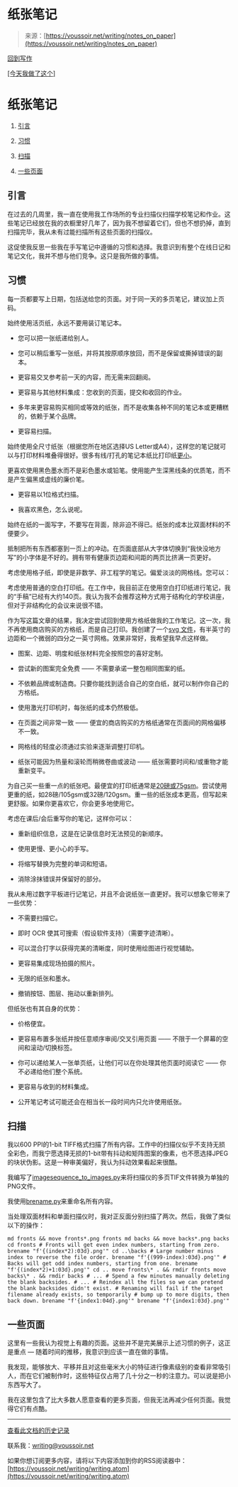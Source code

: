 <!--yml

类别：未分类

日期：2024-05-29 13:23:09

-->

# 纸张笔记

> 来源：[https://voussoir.net/writing/notes_on_paper](https://voussoir.net/writing/notes_on_paper)

[回到写作](https://voussoir.net/writing)

[[今天我做了这个]](https://voussoir.net/writing/tags/today_i_did_this)

# 纸张笔记

1.  [引言](https://voussoir.net/writing/notes_on_paper/#introduction)

1.  [习惯](https://voussoir.net/writing/notes_on_paper/#habits)

1.  [扫描](https://voussoir.net/writing/notes_on_paper/#scanning)

1.  [一些页面](https://voussoir.net/writing/notes_on_paper/#some_pages)

## 引言

在过去的几周里，我一直在使用我工作场所的专业扫描仪扫描学校笔记和作业。这些笔记已经放在我的衣橱里好几年了，因为我不想留着它们，但也不想扔掉，直到扫描完毕，我从未有过能扫描所有这些页面的扫描仪。

这促使我反思一些我在手写笔记中遵循的习惯和选择。我意识到有整个在线日记和笔记文化，我并不想与他们竞争。这只是我所做的事情。

## 习惯

每一页都要写上日期，包括送给您的页面。对于同一天的多页笔记，建议加上页码。

始终使用活页纸，永远不要用装订笔记本。

+   您可以把一张纸递给别人。

+   您可以稍后重写一张纸，并将其按原顺序放回，而不是保留或撕掉错误的副本。

+   更容易交叉参考前一天的内容，而无需来回翻阅。

+   更容易与其他材料集成：您收到的页面，提交和收回的作业。

+   多年来更容易购买相同或等效的纸张，而不是收集各种不同的笔记本或更糟糕的，依赖于某个品牌。

+   更容易扫描。

始终使用全尺寸纸张（根据您所在地区选择US Letter或A4），这样您的笔记就可以与打印材料堆叠得很好。很多有线/打孔的笔记本纸比打印纸[更小](https://voussoir.net/writing/notes_on_paper/2018-03-05.png)。

更喜欢使用黑色墨水而不是彩色墨水或铅笔。使用能产生深黑线条的优质笔，而不是产生偏黑或虚线的廉价笔。

+   更容易以1位格式扫描。

+   我喜欢黑色，怎么说呢。

始终在纸的一面写字，不要写在背面，除非迫不得已。纸张的成本比双面材料的不便要少。

抵制把所有东西都塞到一页上的冲动。在页面底部从大字体切换到“我快没地方写”的小字体是不好的。拥有带有健康页边距和间距的两页比挤满一页更好。

考虑使用格子纸，即使是非数学、非工程学的笔记。偏爱淡淡的网格线。您可以：

考虑使用普通的空白打印纸。在工作中，我目前正在使用空白打印纸进行笔记，我的“手稿”已经有大约140页。我认为我不会推荐这种方式用于结构化的学校讲座，但对于非结构化的会议来说很不错。

作为写这篇文章的结果，我决定尝试回到使用方格纸做我的工作笔记。这一次，我不再使用商店购买的方格纸，而是自己打印。我创建了一个[svg 文件](https://voussoir.net/writing/notes_on_paper/graphpaper_025_grid_240.svg)，有半英寸的边距和一个微弱的四分之一英寸网格。效果非常好，我希望我早点这样做。

+   图案、边距、明度和纸张材料完全按照您的喜好定制。

+   尝试新的图案完全免费 —— 不需要承诺一整包相同图案的纸。

+   不依赖品牌或制造商。只要你能找到适合自己的空白纸，就可以制作你自己的方格纸。

+   使用激光打印机时，每张纸的成本仍然极低。

+   在页面之间非常一致 —— 便宜的商店购买的方格纸通常在页面间的网格偏移不一致。

+   网格线的轻度必须通过实验来逐渐调整打印机。

+   纸张可能因为热量和滚轮而稍微卷曲或波动 —— 纸张需要时间和/或重物才能重新变平。

为自己买一些重一点的纸张吧。最便宜的打印纸通常是[20磅或75gsm](https://en.wikipedia.org/wiki/Grammage)。尝试使用更重的纸，如28磅/105gsm或32磅/120gsm。重一些的纸张成本更高，但写起来更舒服。如果你更喜欢它，你会更多地使用它。

考虑在课后/会后重写你的笔记，这样你可以：

+   重新组织信息，这是在记录信息时无法预见的新顺序。

+   使用更慢、更小心的手写。

+   将缩写替换为完整的单词和短语。

+   消除涂抹错误并保留好的部分。

我从未用过数字平板进行记笔记，并且不会说纸张一直更好。我可以想象它带来了一些优势：

+   不需要扫描它。

+   即时 OCR 使其可搜索（假设软件支持）（需要字迹清晰）。

+   可以混合打字以获得完美的清晰度，同时使用绘图进行视觉辅助。

+   更容易集成现场拍摄的照片。

+   无限的纸张和墨水。

+   撤销按钮、图层、拖动以重新排列。

但纸张也有其自身的优势：

+   价格便宜。

+   更容易布置多张纸并按任意顺序审阅/交叉引用页面 —— 不限于一个屏幕的空间和滚动/切换标签。

+   你可以递给某人一张单页纸，让他们可以在你处理其他页面时阅读它 —— 你不必递给他们整个系统。

+   更容易与收到的材料集成。

+   公开笔记考试可能还会在相当长一段时间内只允许使用纸张。

## 扫描

我以600 PPI的1-bit TIFF格式扫描了所有内容。工作中的扫描仪似乎不支持无损全彩色，而我宁愿选择无损的1-bit带有抖动和矩阵图案的像素，也不愿选择JPEG的块状伪影。这是一种审美偏好，我认为抖动效果看起来很酷。

我编写了[imagesequence_to_images.py](https://git.voussoir.net/voussoir/cmd/src/branch/master/imagesequence_to_images.py)来将扫描仪的多页TIF文件转换为单独的PNG文件。

我使用[brename.py](https://git.voussoir.net/voussoir/cmd/src/branch/master/brename.py)来重命名所有内容。

当处理双面材料和单面扫描仪时，我对正反面分别扫描了两次。然后，我做了类似以下的操作：

```
md fronts && move fronts*.png fronts md backs && move backs*.png backs cd fronts # Fronts will get even index numbers, starting from zero. brename "f'{(index*2):03d}.png'" cd ..\backs # Large number minus index to reverse the file order. brename "f'{(999-index):03d}.png'" # Backs will get odd index numbers, starting from one. brename "f'{(index*2)+1:03d}.png'" cd .. move fronts\* . && rmdir fronts move backs\* . && rmdir backs # ... # Spend a few minutes manually deleting the blank backsides. # ... # Reindex all the files so we can pretend the blank backsides didn't exist. # Renaming will fail if the target filename already exists, so temporarily # bump up to more digits, then back down. brename "f'{index1:04d}.png'" brename "f'{index1:03d}.png'" 
```

## 一些页面

这里有一些我认为视觉上有趣的页面。这些并不是完美展示上述习惯的例子，这正是重点 — 随着时间的推移，我意识到应该一直在做的事情。

我发现，能够放大、平移并且对这些毫米大小的特征进行像素级别的查看非常吸引人，而在它们被制作时，这些特征仅占用了几十分之一秒的注意力。可以说是把小东西写大了。

我在这里包含了比大多数人愿意查看的更多页面，但我无法再减少任何页面。我觉得它们有点酷。

* * *

[查看此文档的历史记录](https://git.voussoir.net/voussoir/voussoir.net/commits/master/voussoir.net/writing/notes_on_paper/notes_on_paper.md)

联系我：writing@voussoir.net

如果你想订阅更多内容，请将以下内容添加到你的RSS阅读器中：[https://voussoir.net/writing/writing.atom](https://voussoir.net/writing/writing.atom)
